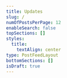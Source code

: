 ```yaml
---
title: Updates
slug: /
numOfPostsPerPage: 12
enableSearch: false
topSections: []
styles:
  title:
    textAlign: center
type: PostFeedLayout
bottomSections: []
isDraft: true
---
```

